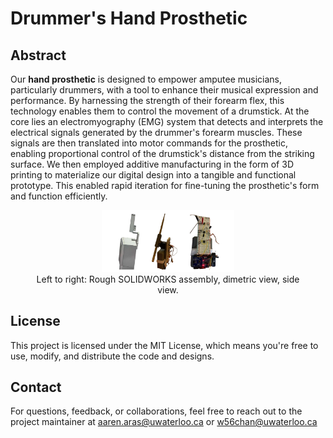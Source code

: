 # Drummer's Hand Prosthetic 

## Abstract
Our **hand prosthetic** is designed to empower amputee musicians, particularly drummers, with a tool to enhance their musical expression and performance. By harnessing the strength of their forearm flex, this technology enables them to control the movement of a drumstick. At the core lies an electromyography (EMG) system that detects and interprets the electrical signals generated by the drummer's forearm muscles. These signals are then translated into motor commands for the prosthetic, enabling proportional control of the drumstick's distance from the striking surface. We then employed additive manufacturing in the form of 3D printing to materialize our digital design into a tangible and functional prototype. This enabled rapid iteration for fine-tuning the prosthetic's form and function efficiently.

<div align="center">
  <figure>
    <img width="50%" src="visuals.png" alt="Visuals">
    <figcaption>Left to right: Rough SOLIDWORKS assembly, dimetric view, side view.</figcaption>
  </figure>
</div>

## License
This project is licensed under the MIT License, which means you're free to use, modify, and distribute the code and designs.

## Contact
For questions, feedback, or collaborations, feel free to reach out to the project maintainer at aaren.aras@uwaterloo.ca or w56chan@uwaterloo.ca

